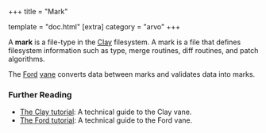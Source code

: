 +++
title = "Mark"

template = "doc.html"
[extra]
category = "arvo"
+++

A **mark** is a file-type in the [Clay](../clay) filesystem. A mark is a file that defines filesystem information such as type, merge routines, diff routines, and patch algorithms.

The [Ford](../ford) [vane](../vane) converts data between marks and validates data into marks.


### Further Reading

- [The Clay tutorial](@/docs/arvo/clay/clay.md): A technical guide to the Clay vane.
- [The Ford tutorial](@/docs/arvo/ford/ford.md): A technical guide to the Ford vane.
